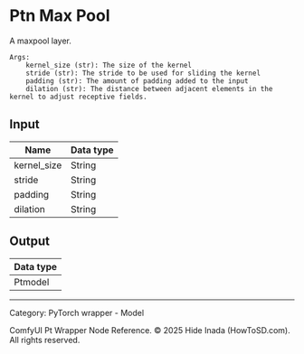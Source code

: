 # Ptn Max Pool
A maxpool layer.  

    Args:
        kernel_size (str): The size of the kernel  
        stride (str): The stride to be used for sliding the kernel
        padding (str): The amount of padding added to the input  
        dilation (str): The distance between adjacent elements in the kernel to adjust receptive fields.

## Input
| Name | Data type |
|---|---|
| kernel_size | String |
| stride | String |
| padding | String |
| dilation | String |

## Output
| Data type |
|---|
| Ptmodel |

<HR>
Category: PyTorch wrapper - Model

ComfyUI Pt Wrapper Node Reference. © 2025 Hide Inada (HowToSD.com). All rights reserved.
